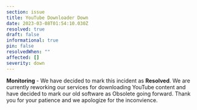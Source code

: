 ```yaml
---
section: issue
title: YouTube Downloader Down
date: 2023-03-08T01:54:10.030Z
resolved: true
draft: false
informational: true
pin: false
resolvedWhen: ""
affected: []
severity: down
---
```

**Monitoring** - We have decided to mark this incident as **Resolved**. We are currently reworking our services for downloading YouTube content and have decided to mark our old software as Obsolete going forward. Thank you for your patience and we apologize for the inconvience.